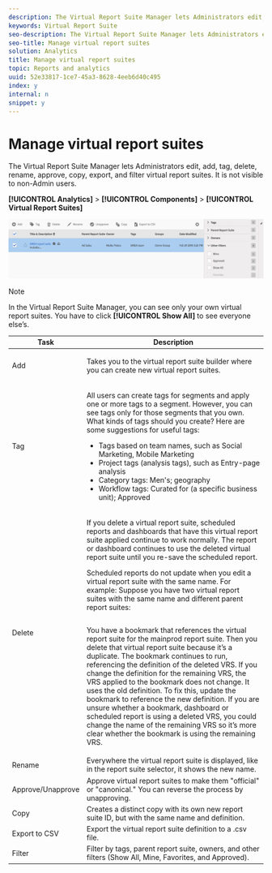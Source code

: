 ```yaml
---
description: The Virtual Report Suite Manager lets Administrators edit, add, tag, delete, rename, approve, copy, export, and filter virtual report suites. It is not visible to non-Admin users.
keywords: Virtual Report Suite
seo-description: The Virtual Report Suite Manager lets Administrators edit, add, tag, delete, rename, approve, copy, export, and filter virtual report suites. It is not visible to non-Admin users.
seo-title: Manage virtual report suites
solution: Analytics
title: Manage virtual report suites
topic: Reports and analytics
uuid: 52e33817-1ce7-45a3-8628-4eeb6d40c495
index: y
internal: n
snippet: y
---
```


# Manage virtual report suites

The Virtual Report Suite Manager lets Administrators edit, add, tag, delete, rename, approve, copy, export, and filter virtual report suites. It is not visible to non-Admin users.

 **[!UICONTROL Analytics]** > **[!UICONTROL Components]** > **[!UICONTROL Virtual Report Suites]**

![](assets/vrs-manage.png)

>[!NOTE]
>
>In the Virtual Report Suite Manager, you can see only your own virtual report suites. You have to click **[!UICONTROL Show All]** to see everyone else’s.

<table id="table_D5455ED0EC7A40839DB2DC89E1A9E469"> 
 <thead> 
  <tr> 
   <th colname="col1" class="entry"> Task </th> 
   <th colname="col2" class="entry"> Description </th> 
  </tr> 
 </thead>
 <tbody> 
  <tr> 
   <td colname="col1"> Add </td> 
   <td colname="col2"> <p>Takes you to the virtual report suite builder where you can create new virtual report suites. </p> </td> 
  </tr> 
  <tr> 
   <td colname="col1"> Tag </td> 
   <td colname="col2"> <p>All users can create tags for segments and apply one or more tags to a segment. However, you can see tags only for those segments that you own. What kinds of tags should you create? Here are some suggestions for useful tags: </p> <p> 
     <ul id="ul_45E9BD37614C493F8C5AFFFB968F12D5"> 
      <li id="li_A909BC1BE7E44C3E84B72200A66F8D12">Tags based on team names, such as Social Marketing, Mobile Marketing </li> 
      <li id="li_82784EF92DF240BD9EE62C879A68FB0D">Project tags (analysis tags), such as Entry-page analysis </li> 
      <li id="li_E9AEE4A9D14B42929CF9CF879BB55913">Category tags: Men's; geography </li> 
      <li id="li_2A8246828B0E42CCA4ED8AE075EB79F7">Workflow tags: Curated for (a specific business unit); Approved </li> 
     </ul> </p> </td> 
  </tr> 
  <tr> 
   <td colname="col1"> Delete </td> 
   <td colname="col2"> <p>If you delete a virtual report suite, scheduled reports and dashboards that have this virtual report suite applied continue to work normally. The report or dashboard continues to use the deleted virtual report suite until you re-save the scheduled report. </p> <p>Scheduled reports do not update when you edit a virtual report suite with the same name. For example: Suppose you have two virtual report suites with the same name and different parent report suites:  </p>
    <table id="table_4B5A76E0AEAC4323A2FFE60F727B33FB">  
    </table> <p>You have a bookmark that references the virtual report suite for the mainprod report suite. Then you delete that virtual report suite because it’s a duplicate. The bookmark continues to run, referencing the definition of the deleted VRS. If you change the definition for the remaining VRS, the VRS applied to the bookmark does not change. It uses the old definition. To fix this, update the bookmark to reference the new definition. If you are unsure whether a bookmark, dashboard or scheduled report is using a deleted VRS, you could change the name of the remaining VRS so it’s more clear whether the bookmark is using the remaining VRS. </p> </td> 
  </tr> 
  <tr> 
   <td colname="col1"> Rename </td> 
   <td colname="col2"> Everywhere the virtual report suite is displayed, like in the report suite selector, it shows the new name. </td> 
  </tr> 
  <tr> 
   <td colname="col1"> Approve/Unapprove </td> 
   <td colname="col2"> Approve virtual report suites to make them "official" or "canonical." You can reverse the process by unapproving. </td> 
  </tr> 
  <tr> 
   <td colname="col1"> Copy </td> 
   <td colname="col2"> Creates a distinct copy with its own new report suite ID, but with the same name and definition. </td> 
  </tr> 
  <tr> 
   <td colname="col1"> Export to CSV </td> 
   <td colname="col2"> Export the virtual report suite definition to a .csv file. </td> 
  </tr> 
  <tr> 
   <td colname="col1"> Filter </td> 
   <td colname="col2"> Filter by tags, parent report suite, owners, and other filters (Show All, Mine, Favorites, and Approved). </td> 
  </tr> 
 </tbody> 
</table>

